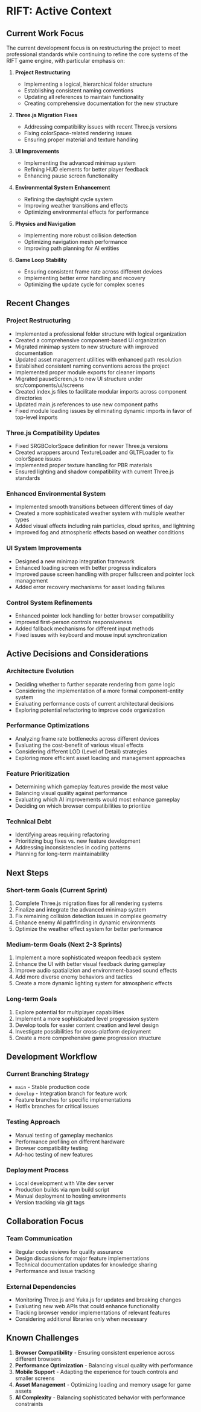 # RIFT: Active Context

## Current Work Focus

The current development focus is on restructuring the project to meet professional standards while continuing to refine the core systems of the RIFT game engine, with particular emphasis on:

1. **Project Restructuring** 
   - Implementing a logical, hierarchical folder structure
   - Establishing consistent naming conventions
   - Updating all references to maintain functionality
   - Creating comprehensive documentation for the new structure

2. **Three.js Migration Fixes** 
   - Addressing compatibility issues with recent Three.js versions
   - Fixing colorSpace-related rendering issues
   - Ensuring proper material and texture handling

3. **UI Improvements**
   - Implementing the advanced minimap system
   - Refining HUD elements for better player feedback
   - Enhancing pause screen functionality

4. **Environmental System Enhancement**
   - Refining the day/night cycle system
   - Improving weather transitions and effects
   - Optimizing environmental effects for performance

5. **Physics and Navigation**
   - Implementing more robust collision detection
   - Optimizing navigation mesh performance
   - Improving path planning for AI entities

6. **Game Loop Stability**
   - Ensuring consistent frame rate across different devices
   - Implementing better error handling and recovery
   - Optimizing the update cycle for complex scenes

## Recent Changes

### Project Restructuring
- Implemented a professional folder structure with logical organization
- Created a comprehensive component-based UI organization
- Migrated minimap system to new structure with improved documentation
- Updated asset management utilities with enhanced path resolution
- Established consistent naming conventions across the project
- Implemented proper module exports for cleaner imports
- Migrated pauseScreen.js to new UI structure under src/components/ui/screens
- Created index.js files to facilitate modular imports across component directories
- Updated main.js references to use new component paths
- Fixed module loading issues by eliminating dynamic imports in favor of top-level imports

### Three.js Compatibility Updates
- Fixed SRGBColorSpace definition for newer Three.js versions
- Created wrappers around TextureLoader and GLTFLoader to fix colorSpace issues
- Implemented proper texture handling for PBR materials
- Ensured lighting and shadow compatibility with current Three.js standards

### Enhanced Environmental System
- Implemented smooth transitions between different times of day
- Created a more sophisticated weather system with multiple weather types
- Added visual effects including rain particles, cloud sprites, and lightning
- Improved fog and atmospheric effects based on weather conditions

### UI System Improvements
- Designed a new minimap integration framework
- Enhanced loading screen with better progress indicators
- Improved pause screen handling with proper fullscreen and pointer lock management
- Added error recovery mechanisms for asset loading failures

### Control System Refinements
- Enhanced pointer lock handling for better browser compatibility
- Improved first-person controls responsiveness
- Added fallback mechanisms for different input methods
- Fixed issues with keyboard and mouse input synchronization

## Active Decisions and Considerations

### Architecture Evolution
- Deciding whether to further separate rendering from game logic
- Considering the implementation of a more formal component-entity system
- Evaluating performance costs of current architectural decisions
- Exploring potential refactoring to improve code organization

### Performance Optimizations
- Analyzing frame rate bottlenecks across different devices
- Evaluating the cost-benefit of various visual effects
- Considering different LOD (Level of Detail) strategies
- Exploring more efficient asset loading and management approaches

### Feature Prioritization
- Determining which gameplay features provide the most value
- Balancing visual quality against performance
- Evaluating which AI improvements would most enhance gameplay
- Deciding on which browser compatibilities to prioritize

### Technical Debt
- Identifying areas requiring refactoring
- Prioritizing bug fixes vs. new feature development
- Addressing inconsistencies in coding patterns
- Planning for long-term maintainability

## Next Steps

### Short-term Goals (Current Sprint)
1. Complete Three.js migration fixes for all rendering systems
2. Finalize and integrate the advanced minimap system
3. Fix remaining collision detection issues in complex geometry
4. Enhance enemy AI pathfinding in dynamic environments
5. Optimize the weather effect system for better performance

### Medium-term Goals (Next 2-3 Sprints)
1. Implement a more sophisticated weapon feedback system
2. Enhance the UI with better visual feedback during gameplay
3. Improve audio spatializion and environment-based sound effects
4. Add more diverse enemy behaviors and tactics
5. Create a more dynamic lighting system for atmospheric effects

### Long-term Goals
1. Explore potential for multiplayer capabilities
2. Implement a more sophisticated level progression system
3. Develop tools for easier content creation and level design
4. Investigate possibilities for cross-platform deployment
5. Create a more comprehensive game progression structure

## Development Workflow

### Current Branching Strategy
- `main` - Stable production code
- `develop` - Integration branch for feature work
- Feature branches for specific implementations
- Hotfix branches for critical issues

### Testing Approach
- Manual testing of gameplay mechanics
- Performance profiling on different hardware
- Browser compatibility testing
- Ad-hoc testing of new features

### Deployment Process
- Local development with Vite dev server
- Production builds via npm build script
- Manual deployment to hosting environments
- Version tracking via git tags

## Collaboration Focus

### Team Communication
- Regular code reviews for quality assurance
- Design discussions for major feature implementations
- Technical documentation updates for knowledge sharing
- Performance and issue tracking

### External Dependencies
- Monitoring Three.js and Yuka.js for updates and breaking changes
- Evaluating new web APIs that could enhance functionality
- Tracking browser vendor implementations of relevant features
- Considering additional libraries only when necessary

## Known Challenges

1. **Browser Compatibility** - Ensuring consistent experience across different browsers
2. **Performance Optimization** - Balancing visual quality with performance
3. **Mobile Support** - Adapting the experience for touch controls and smaller screens
4. **Asset Management** - Optimizing loading and memory usage for game assets
5. **AI Complexity** - Balancing sophisticated behavior with performance constraints

